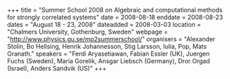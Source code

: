 +++
title = "Summer School 2008 on Algebraic and computational methods for strongly correlated systems"
date = 2008-08-18
enddate = 2008-08-23
dates = "August 18 - 23, 2008"
dateadded = 2008-03-03
location = "Chalmers University, Gothenburg, Sweden"
webpage = "http://www.physics.gu.se/mp2summerschool/"
organisers = "Alexander Stolin, Bo Hellsing, Henrik Johannesson, Stig Larsson, Iulia, Pop, Mats Granath."
speakers = "Ferdi Aryasetiawan, Fabian Essler (UK), Juergen Fuchs (Sweden), Maria Gorelik, Ansgar Liebsch (Germany), Dror Orgad (Israel), Anders Sandvik (US)"
+++
